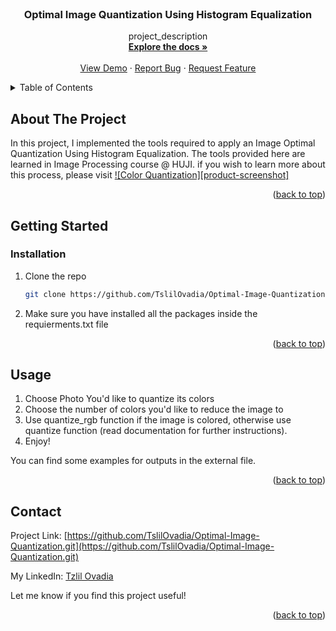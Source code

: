 <!-- PROJECT LOGO -->
<br />
<div align="center">
  <a href="https://github.com/TslilOvadia/Optimal-Image-Quantization">
  </a>

<h3 align="center">Optimal Image Quantization Using Histogram Equalization</h3>

  <p align="center">
    project_description
    <br />
    <a href="https://github.com/TslilOvadia/Optimal-Image-Quantization"><strong>Explore the docs »</strong></a>
    <br />
    <br />
    <a href="https://github.com/TslilOvadia/Optimal-Image-Quantization">View Demo</a>
    ·
    <a href="https://github.com/TslilOvadia/Optimal-Image-Quantization/issues">Report Bug</a>
    ·
    <a href="https://github.com/TslilOvadia/Optimal-Image-Quantization/issues">Request Feature</a>
  </p>
</div>



<!-- TABLE OF CONTENTS -->
<details>
  <summary>Table of Contents</summary>
  <ol>
    <li>
      <a href="#about-the-project">About The Project</a>
      <ul>
      </ul>
    </li>
    <li>
      <a href="#getting-started">Getting Started</a>
      <ul>
        <li><a href="#prerequisites">Prerequisites</a></li>
        <li><a href="#installation">Installation</a></li>
      </ul>
    </li>
    <li><a href="#usage">Usage</a></li>
    <li><a href="#contact">Contact</a></li>
  </ol>
</details>



<!-- ABOUT THE PROJECT -->
## About The Project
In this project, I implemented the tools required to apply an Image Optimal Quantization Using Histogram Equalization.
The tools provided here are learned in Image Processing course @ HUJI.
if you wish to learn more about this process, please visit [![Color Quantization][product-screenshot]](https://en.wikipedia.org/wiki/Color_quantization)



<p align="right">(<a href="#top">back to top</a>)</p>

## Getting Started

<!-- GETTING STARTED -->


### Installation

1. Clone the repo
   ```sh
   git clone https://github.com/TslilOvadia/Optimal-Image-Quantization.git
   ```
2. Make sure you have installed all the packages inside the requierments.txt file


<p align="right">(<a href="#top">back to top</a>)</p>



<!-- USAGE EXAMPLES -->
## Usage
1. Choose Photo You'd like to quantize its colors
2. Choose the number of colors you'd like to reduce the image to
3. Use quantize_rgb function if the image is colored, otherwise use quantize function (read documentation for further instructions).
4. Enjoy!

You can find some examples for outputs in the external file.

<p align="right">(<a href="#top">back to top</a>)</p>


<!-- CONTACT -->
## Contact

Project Link: [https://github.com/TslilOvadia/Optimal-Image-Quantization.git](https://github.com/TslilOvadia/Optimal-Image-Quantization.git)

My LinkedIn: [Tzlil Ovadia](https://www.linkedin.com/in/tzlil-ovadia/)

Let me know if you find this project useful!

<p align="right">(<a href="#top">back to top</a>)</p>



